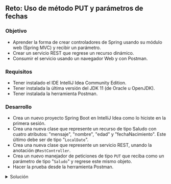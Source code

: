 ## Reto: Uso de método PUT y parámetros de fechas

### Objetivo
- Aprender la forma de crear controladores de Spring usando su módulo web (Spring MVC) y recibir un parámetro.
- Crear un servicio REST que regrese un recurso dinámico.
- Consumir el servicio usando un navegador Web y con Postman.

### Requisitos
- Tener instalado el IDE IntelliJ Idea Community Edition.
- Tener instalada la última versión del JDK 11 (de Oracle u OpenJDK).
- Tener instalada la herramienta Postman.

### Desarrollo
- Crea un nuevo proyecto Spring Boot en IntelliJ Idea como lo hiciste en la primera sesión.
- Crea una nueva clase que represente un recurso de tipo Saludo con cuatro atributos: "mensaje", "nombre", "edad" y "fechaNacimiento". Este último debe ser de tipo "`LocalDate`".
- Crea una nueva clase que represente un servicio REST, unando la anotación `@RestController`.
- Crea un nuevo manejador de peticiones de tipo `PUT` que reciba como un parámetro de tipo "`Saludo`" y regrese este mismo objeto.
- Hacer la prueba desde la herramienta Postman.

<details>
	<summary>Solución</summary>
  
  
1. Crea un proyecto Maven usando Spring Initializr desde el IDE IntelliJIdea como lo hiciste en la primera sesión.

2. En la ventana que se abre selecciona las siguientes opciones:
- Grupo, artefacto y nombre del proyecto.
- Tipo de proyecto: **Maven Project**.
- Lenguaje: **Java**.
- Forma de empaquetar la aplicación: **jar**.
- Versión de Java: **11**.

3. Elige Spring Web como la única dependencia del proyecto:

4. Dale un nombre y una ubicación al proyecto y presiona el botón `Finish`.

5. En el proyecto que se acaba de crear debes tener el siguiente paquete: `org.bedu.java.backend.sesion2.reto2`. Dentro de ese paquete crea un subpaquete con el nombre de `controllers` y otro llamado `model` a la misma altura que el paquete `controllers`. Al final debes tener dos paquetes adicionales:

![imagen](img/img_01.png)

6. Dentro del paquete crea una nueva clase llamada "`Saludo`". Esta clase representará el modelo de los datos que regresará el servicio que crearemos en un momento. Esta clase tendrá la siguientes propiedades:

- `String mensaje`
- `String nombre`
- `int edad`
- `LocalDate fechaNacimiento`

Además sus *setter*s y *getter*s:

```java
public class Saludo {
    private String mensaje;
    private String nombre;
    private int edad;
    private LocalDate fechaNacimiento;

    public String getMensaje() {
        return mensaje;
    }

    public void setMensaje(String mensaje) {
        this.mensaje = mensaje;
    }

    public String getNombre() {
        return nombre;
    }

    public void setNombre(String nombre) {
        this.nombre = nombre;
    }

    public int getEdad() {
        return edad;
    }

    public void setEdad(int edad) {
        this.edad = edad;
    }

    public LocalDate getFechaNacimiento() {
        return fechaNacimiento;
    }

    public void setFechaNacimiento(LocalDate fechaNacimiento) {
        this.fechaNacimiento = fechaNacimiento;
    }
}
```

7. En el paquete `controller` crea una nueva clase llamada `SaludoController`. Esta clase implementará los servicios web REST que manejan a los recursos de tipo `Saludo`. Para indicar a Spring que este componente es un servicio REST debemos decorar la case con la anotación `@RestController`:

```java
@RestController
public class SaludoController {

}
```

8. Esta clase tendrá un solo método o manejador de llamadas, el cual recibirá un parámetro de tipo `Saludo` y regresará ese mismo `Saludo`.

```java
public Saludo saluda(Saludo saludo){
    return saludo;
}
```

Para indicar que este método es un manejador de peticiones debemos indicar qué tipo de operaciones manejará (el verbo HTTP que soportará) en este caso se usará el verbo **PUT**. La anotación que se usrá es `@PutMapping` a la cual hay que indicarle la URL de las peticiones que manejará. En este caso será la ruta `saludo`.  No olvides indicarle a Spring MVC que el parámetro de tipo Saludo lo recibirá en el cuerpo de la petición, usando la anotación `@RequestBody`: 

El método completo queda de la siguiente forma:

```java
    @PutMapping("/saludo")
    public Saludo saluda(@RequestBody Saludo saludo){
        return saludo;
    }
```

9. Ejecuta la aplicación.

10. Ahora, in *Postman* crea una nueva petición de tipo `PUT` hacia la URL **http://localhost:8080/saludo**. En la pestaña `Body` selecciona la opción `Raw` como tipo de petición y `JSON` como formato de la misma. Coloca el siguiente contenido en el cuerpo de la petición:

```json
{
    "mensaje": "Hola Mundo",
    "nombre": "Beto",
    "edad": 5,
    "fechaNacimiento": "2020-11-19"
}
```
11. Presiona el botón `Send`. Una vez que recibas la respuesta, debes ver una salida similar en el panel de respuestas:

![imagen](img/img_02.png)

Si por el contrario recibes una respuesta con el texto "**Bad Request**" eso quiere decir que el formato de la fecha es incorrecto, prueba moviendo la posición del día, mes y año.

![imagen](img/img_03.png)
  
</details>
